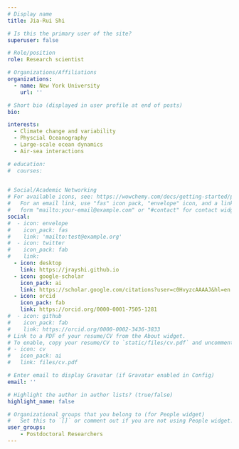 ```yaml
---
# Display name
title: Jia-Rui Shi

# Is this the primary user of the site?
superuser: false

# Role/position
role: Research scientist 

# Organizations/Affiliations
organizations:
  - name: New York University
    url: ''

# Short bio (displayed in user profile at end of posts)
bio: 

interests:
  - Climate change and variability
  - Physcial Oceanography
  - Large-scale ocean dynamics
  - Air-sea interactions

# education:
#  courses:
    

# Social/Academic Networking
# For available icons, see: https://wowchemy.com/docs/getting-started/page-builder/#icons
#   For an email link, use "fas" icon pack, "envelope" icon, and a link in the
#   form "mailto:your-email@example.com" or "#contact" for contact widget.
social:
#  - icon: envelope
#    icon_pack: fas
#    link: 'mailto:test@example.org'
#  - icon: twitter
#    icon_pack: fab
#    link: 
  - icon: desktop
    link: https://jrayshi.github.io
  - icon: google-scholar
    icon_pack: ai
    link: https://scholar.google.com/citations?user=c0HvyzcAAAAJ&hl=en
  - icon: orcid
    icon_pack: fab
    link: https://orcid.org/0000-0001-7505-1281
#  - icon: github
#    icon_pack: fab
#    link: https://orcid.org/0000-0002-3436-3833
# Link to a PDF of your resume/CV from the About widget.
# To enable, copy your resume/CV to `static/files/cv.pdf` and uncomment the lines below.
# - icon: cv
#   icon_pack: ai
#   link: files/cv.pdf

# Enter email to display Gravatar (if Gravatar enabled in Config)
email: ''

# Highlight the author in author lists? (true/false)
highlight_name: false

# Organizational groups that you belong to (for People widget)
#   Set this to `[]` or comment out if you are not using People widget.
user_groups:
    - Postdoctoral Researchers
---
```


